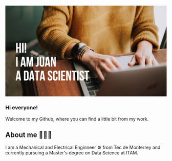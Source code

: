 ![](images/JEDS.png)

### Hi everyone! 

Welcome to my Github, where you can find a little bit from my work. 

## About me 🧑🏽‍💻

I am a Mechanical and Electrical Enginneer ⚙ from Tec de Monterrey and currently pursuing a Master's degree on Data Science at ITAM.  

<!--
**Juanes8/Juanes8** is a ✨ _special_ ✨ repository because its `README.md` (this file) appears on your GitHub profile.

Here are some ideas to get you started:

- 🔭 I’m currently working on ...
- 🌱 I’m currently learning ...
- 👯 I’m looking to collaborate on ...
- 🤔 I’m looking for help with ...
- 💬 Ask me about ...
- 📫 How to reach me: ...
- 😄 Pronouns: ...
- ⚡ Fun fact: ...
-->
